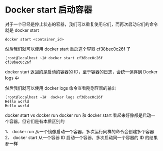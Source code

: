 # Docker start 启动容器

对于一个已经是停止状态的容器，我们可以重复使用它们，而再次启动它们的命令就是 docker start

`docker start <container_id>`


然后我们就可以使用 docker start 重启这个容器 cf38bec0c26f 了

```
[root@localhost ~]# docker start cf38bec0c26f
cf38bec0c26f
```

docker start 返回的是启动的容器的 ID，至于容器的日志，会统一保存到 Docker logs 中

然后我们就可以使用 docker logs 命令查看刚刚容器的输出

```
[root@localhost ~]#  docker logs cf38bec0c26f
Hello world
Hello world
```

docker start vs docker run
docker run 和 docker start 看起来好像都是启动一个容器，但它们是有本质区别的

1、 docker run 从一个镜像启动一个容器，多次运行同样的命令会创建多个容器
2、 docker start 从一个容器 ID 启动一个容器，多次启动同一个容器的 ID 的结果都一样